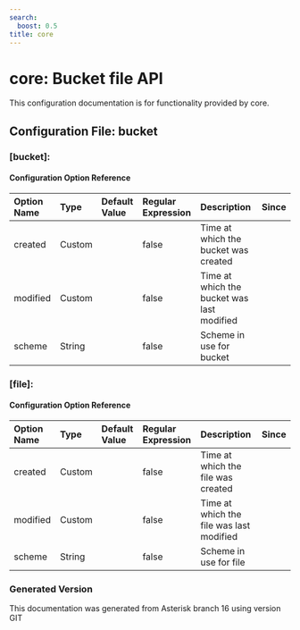 ```yaml
---
search:
  boost: 0.5
title: core
---
```


# core: Bucket file API

This configuration documentation is for functionality provided by core.

## Configuration File: bucket

### [bucket]: 

#### Configuration Option Reference

| Option Name | Type | Default Value | Regular Expression | Description | Since |
|:---|:---|:---|:---|:---|:---| 
| created| Custom| | false| Time at which the bucket was created| |
| modified| Custom| | false| Time at which the bucket was last modified| |
| scheme| String| | false| Scheme in use for bucket| |


### [file]: 

#### Configuration Option Reference

| Option Name | Type | Default Value | Regular Expression | Description | Since |
|:---|:---|:---|:---|:---|:---| 
| created| Custom| | false| Time at which the file was created| |
| modified| Custom| | false| Time at which the file was last modified| |
| scheme| String| | false| Scheme in use for file| |



### Generated Version

This documentation was generated from Asterisk branch 16 using version GIT 